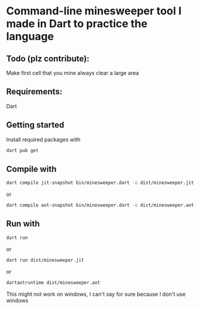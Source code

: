 # Command-line minesweeper tool I made in Dart to practice the language

## Todo (plz contribute):
Make first cell that you mine always clear a large area

## Requirements:
Dart

## Getting started
Install required packages with
```bash
dart pub get
```

## Compile with
```bash
dart compile jit-snapshot bin/minesweeper.dart -o dist/minesweeper.jit
```
or
```bash
dart compile aot-snapshot bin/minesweeper.dart -o dist/minesweeper.aot
```

## Run with
```bash
dart run
```
or
```bash
dart run dist/minesweeper.jit
```
or
```bash
dartaotruntime dist/minesweeper.aot
```

This might not work on windows, I can't say for sure because I don't use windows
